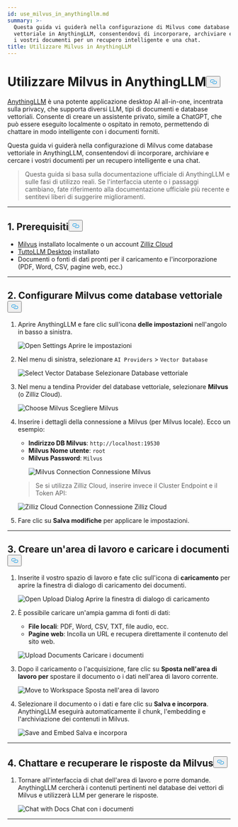 ```yaml
---
id: use_milvus_in_anythingllm.md
summary: >-
  Questa guida vi guiderà nella configurazione di Milvus come database
  vettoriale in AnythingLLM, consentendovi di incorporare, archiviare e cercare
  i vostri documenti per un recupero intelligente e una chat.
title: Utilizzare Milvus in AnythingLLM
---
```

<h1 id="Use-Milvus-in-AnythingLLM" class="common-anchor-header">Utilizzare Milvus in AnythingLLM<button data-href="#Use-Milvus-in-AnythingLLM" class="anchor-icon" translate="no">
      <svg translate="no"
        aria-hidden="true"
        focusable="false"
        height="20"
        version="1.1"
        viewBox="0 0 16 16"
        width="16"
      >
        <path
          fill="#0092E4"
          fill-rule="evenodd"
          d="M4 9h1v1H4c-1.5 0-3-1.69-3-3.5S2.55 3 4 3h4c1.45 0 3 1.69 3 3.5 0 1.41-.91 2.72-2 3.25V8.59c.58-.45 1-1.27 1-2.09C10 5.22 8.98 4 8 4H4c-.98 0-2 1.22-2 2.5S3 9 4 9zm9-3h-1v1h1c1 0 2 1.22 2 2.5S13.98 12 13 12H9c-.98 0-2-1.22-2-2.5 0-.83.42-1.64 1-2.09V6.25c-1.09.53-2 1.84-2 3.25C6 11.31 7.55 13 9 13h4c1.45 0 3-1.69 3-3.5S14.5 6 13 6z"
        ></path>
      </svg>
    </button></h1><p><a href="https://anythingllm.com/">AnythingLLM</a> è una potente applicazione desktop AI all-in-one, incentrata sulla privacy, che supporta diversi LLM, tipi di documenti e database vettoriali. Consente di creare un assistente privato, simile a ChatGPT, che può essere eseguito localmente o ospitato in remoto, permettendo di chattare in modo intelligente con i documenti forniti.</p>
<p>Questa guida vi guiderà nella configurazione di Milvus come database vettoriale in AnythingLLM, consentendovi di incorporare, archiviare e cercare i vostri documenti per un recupero intelligente e una chat.</p>
<blockquote>
<p>Questa guida si basa sulla documentazione ufficiale di AnythingLLM e sulle fasi di utilizzo reali. Se l'interfaccia utente o i passaggi cambiano, fate riferimento alla documentazione ufficiale più recente e sentitevi liberi di suggerire miglioramenti.</p>
</blockquote>
<hr>
<h2 id="1-Prerequisites" class="common-anchor-header">1. Prerequisiti<button data-href="#1-Prerequisites" class="anchor-icon" translate="no">
      <svg translate="no"
        aria-hidden="true"
        focusable="false"
        height="20"
        version="1.1"
        viewBox="0 0 16 16"
        width="16"
      >
        <path
          fill="#0092E4"
          fill-rule="evenodd"
          d="M4 9h1v1H4c-1.5 0-3-1.69-3-3.5S2.55 3 4 3h4c1.45 0 3 1.69 3 3.5 0 1.41-.91 2.72-2 3.25V8.59c.58-.45 1-1.27 1-2.09C10 5.22 8.98 4 8 4H4c-.98 0-2 1.22-2 2.5S3 9 4 9zm9-3h-1v1h1c1 0 2 1.22 2 2.5S13.98 12 13 12H9c-.98 0-2-1.22-2-2.5 0-.83.42-1.64 1-2.09V6.25c-1.09.53-2 1.84-2 3.25C6 11.31 7.55 13 9 13h4c1.45 0 3-1.69 3-3.5S14.5 6 13 6z"
        ></path>
      </svg>
    </button></h2><ul>
<li><a href="https://milvus.io/docs/install-overview.md">Milvus</a> installato localmente o un account <a href="https://zilliz.com/cloud">Zilliz Cloud</a> </li>
<li><a href="https://anythingllm.com/desktop">TuttoLLM Desktop</a> installato</li>
<li>Documenti o fonti di dati pronti per il caricamento e l'incorporazione (PDF, Word, CSV, pagine web, ecc.)</li>
</ul>
<hr>
<h2 id="2-Configure-Milvus-as-the-Vector-Database" class="common-anchor-header">2. Configurare Milvus come database vettoriale<button data-href="#2-Configure-Milvus-as-the-Vector-Database" class="anchor-icon" translate="no">
      <svg translate="no"
        aria-hidden="true"
        focusable="false"
        height="20"
        version="1.1"
        viewBox="0 0 16 16"
        width="16"
      >
        <path
          fill="#0092E4"
          fill-rule="evenodd"
          d="M4 9h1v1H4c-1.5 0-3-1.69-3-3.5S2.55 3 4 3h4c1.45 0 3 1.69 3 3.5 0 1.41-.91 2.72-2 3.25V8.59c.58-.45 1-1.27 1-2.09C10 5.22 8.98 4 8 4H4c-.98 0-2 1.22-2 2.5S3 9 4 9zm9-3h-1v1h1c1 0 2 1.22 2 2.5S13.98 12 13 12H9c-.98 0-2-1.22-2-2.5 0-.83.42-1.64 1-2.09V6.25c-1.09.53-2 1.84-2 3.25C6 11.31 7.55 13 9 13h4c1.45 0 3-1.69 3-3.5S14.5 6 13 6z"
        ></path>
      </svg>
    </button></h2><ol>
<li>Aprire AnythingLLM e fare clic sull'icona <strong>delle impostazioni</strong> nell'angolo in basso a sinistra.<br>

  
   <span class="img-wrapper"> <img translate="no" src="/docs/v2.5.x/assets/anythingllm_dashboard.png" alt="Open Settings" class="doc-image" id="open-settings" />
   </span> <span class="img-wrapper"> <span>Aprire le impostazioni</span> </span></li>
</ol>
<ol start="2">
<li><p>Nel menu di sinistra, selezionare <code translate="no">AI Providers</code> &gt; <code translate="no">Vector Database</code> <br>

  
   <span class="img-wrapper"> <img translate="no" src="/docs/v2.5.x/assets/anythingllm_config.png" alt="Select Vector Database" class="doc-image" id="select-vector-database" />
   </span> <span class="img-wrapper"> <span>Selezionare Database vettoriale</span> </span></p></li>
<li><p>Nel menu a tendina Provider del database vettoriale, selezionare <strong>Milvus</strong> (o Zilliz Cloud).<br>

  
   <span class="img-wrapper"> <img translate="no" src="/docs/v2.5.x/assets/anythingllm_vectordb.png" alt="Choose Milvus" class="doc-image" id="choose-milvus" />
   </span> <span class="img-wrapper"> <span>Scegliere Milvus</span> </span></p></li>
<li><p>Inserire i dettagli della connessione a Milvus (per Milvus locale). Ecco un esempio:</p>
<ul>
<li><strong>Indirizzo DB Milvus</strong>: <code translate="no">http://localhost:19530</code></li>
<li><strong>Milvus Nome utente</strong>: <code translate="no">root</code></li>
<li><strong>Milvus Password</strong>: <code translate="no">Milvus</code>

  
   <span class="img-wrapper"> <img translate="no" src="/docs/v2.5.x/assets/anythingllm_milvus.png" alt="Milvus Connection" class="doc-image" id="milvus-connection" />
   </span> <span class="img-wrapper"> <span>Connessione Milvus</span> </span></li>
</ul>
<blockquote>
<p>Se si utilizza Zilliz Cloud, inserire invece il Cluster Endpoint e il Token API:</p>
</blockquote>
<p>
  
   <span class="img-wrapper"> <img translate="no" src="/docs/v2.5.x/assets/anythingllm_zilliz_cloud.png" alt="Zilliz Cloud Connection" class="doc-image" id="zilliz-cloud-connection" />
   </span> <span class="img-wrapper"> <span>Connessione Zilliz Cloud</span> </span></p></li>
<li><p>Fare clic su <strong>Salva modifiche</strong> per applicare le impostazioni.</p></li>
</ol>
<hr>
<h2 id="3-Create-a-Workspace-and-Upload-Documents" class="common-anchor-header">3. Creare un'area di lavoro e caricare i documenti<button data-href="#3-Create-a-Workspace-and-Upload-Documents" class="anchor-icon" translate="no">
      <svg translate="no"
        aria-hidden="true"
        focusable="false"
        height="20"
        version="1.1"
        viewBox="0 0 16 16"
        width="16"
      >
        <path
          fill="#0092E4"
          fill-rule="evenodd"
          d="M4 9h1v1H4c-1.5 0-3-1.69-3-3.5S2.55 3 4 3h4c1.45 0 3 1.69 3 3.5 0 1.41-.91 2.72-2 3.25V8.59c.58-.45 1-1.27 1-2.09C10 5.22 8.98 4 8 4H4c-.98 0-2 1.22-2 2.5S3 9 4 9zm9-3h-1v1h1c1 0 2 1.22 2 2.5S13.98 12 13 12H9c-.98 0-2-1.22-2-2.5 0-.83.42-1.64 1-2.09V6.25c-1.09.53-2 1.84-2 3.25C6 11.31 7.55 13 9 13h4c1.45 0 3-1.69 3-3.5S14.5 6 13 6z"
        ></path>
      </svg>
    </button></h2><ol>
<li><p>Inserite il vostro spazio di lavoro e fate clic sull'icona di <strong>caricamento</strong> per aprire la finestra di dialogo di caricamento dei documenti.<br>

  
   <span class="img-wrapper"> <img translate="no" src="/docs/v2.5.x/assets/anythingllm_upload_file.png" alt="Open Upload Dialog" class="doc-image" id="open-upload-dialog" />
   </span> <span class="img-wrapper"> <span>Aprire la finestra di dialogo di caricamento</span> </span></p></li>
<li><p>È possibile caricare un'ampia gamma di fonti di dati:</p>
<ul>
<li><strong>File locali</strong>: PDF, Word, CSV, TXT, file audio, ecc.</li>
<li><strong>Pagine web</strong>: Incolla un URL e recupera direttamente il contenuto del sito web.</li>
</ul>
<p>
  
   <span class="img-wrapper"> <img translate="no" src="/docs/v2.5.x/assets/anythingllm_upload_interface.png" alt="Upload Documents" class="doc-image" id="upload-documents" />
   </span> <span class="img-wrapper"> <span>Caricare i documenti</span> </span></p></li>
<li><p>Dopo il caricamento o l'acquisizione, fare clic su <strong>Sposta nell'area di lavoro per</strong> spostare il documento o i dati nell'area di lavoro corrente.<br>

  
   <span class="img-wrapper"> <img translate="no" src="/docs/v2.5.x/assets/anythingllm_move_to_workspace.png" alt="Move to Workspace" class="doc-image" id="move-to-workspace" />
   </span> <span class="img-wrapper"> <span>Sposta nell'area di lavoro</span> </span></p></li>
<li><p>Selezionare il documento o i dati e fare clic su <strong>Salva e incorpora</strong>. AnythingLLM eseguirà automaticamente il chunk, l'embedding e l'archiviazione dei contenuti in Milvus.<br>

  
   <span class="img-wrapper"> <img translate="no" src="/docs/v2.5.x/assets/anythingllm_save_and_embed.png" alt="Save and Embed" class="doc-image" id="save-and-embed" />
   </span> <span class="img-wrapper"> <span>Salva e incorpora</span> </span></p></li>
</ol>
<hr>
<h2 id="4-Chat-and-Retrieve-Answers-from-Milvus" class="common-anchor-header">4. Chattare e recuperare le risposte da Milvus<button data-href="#4-Chat-and-Retrieve-Answers-from-Milvus" class="anchor-icon" translate="no">
      <svg translate="no"
        aria-hidden="true"
        focusable="false"
        height="20"
        version="1.1"
        viewBox="0 0 16 16"
        width="16"
      >
        <path
          fill="#0092E4"
          fill-rule="evenodd"
          d="M4 9h1v1H4c-1.5 0-3-1.69-3-3.5S2.55 3 4 3h4c1.45 0 3 1.69 3 3.5 0 1.41-.91 2.72-2 3.25V8.59c.58-.45 1-1.27 1-2.09C10 5.22 8.98 4 8 4H4c-.98 0-2 1.22-2 2.5S3 9 4 9zm9-3h-1v1h1c1 0 2 1.22 2 2.5S13.98 12 13 12H9c-.98 0-2-1.22-2-2.5 0-.83.42-1.64 1-2.09V6.25c-1.09.53-2 1.84-2 3.25C6 11.31 7.55 13 9 13h4c1.45 0 3-1.69 3-3.5S14.5 6 13 6z"
        ></path>
      </svg>
    </button></h2><ol>
<li>Tornare all'interfaccia di chat dell'area di lavoro e porre domande. AnythingLLM cercherà i contenuti pertinenti nel database dei vettori di Milvus e utilizzerà LLM per generare le risposte.<br>

  
   <span class="img-wrapper"> <img translate="no" src="/docs/v2.5.x/assets/anythingllm_chat.png" alt="Chat with Docs" class="doc-image" id="chat-with-docs" />
   </span> <span class="img-wrapper"> <span>Chat con i documenti</span> </span></li>
</ol>
<hr>
